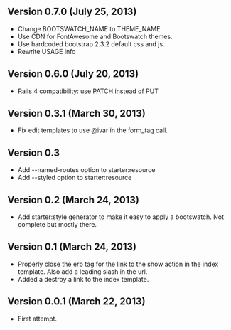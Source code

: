 ## Version 0.7.0  (July 25, 2013) ##
* Change BOOTSWATCH_NAME to THEME_NAME
* Use CDN for FontAwesome and Bootswatch themes.
* Use hardcoded bootstrap 2.3.2 default css and js.
* Rewrite USAGE info

## Version 0.6.0  (July 20, 2013) ##
* Rails 4 compatibility: use PATCH instead of PUT

## Version 0.3.1  (March 30, 2013) ##

* Fix edit templates to use @ivar in the form_tag call.

## Version 0.3 ##

* Add --named-routes option to starter:resource
* Add --styled option to starter:resource

## Version 0.2 (March 24, 2013) ##

* Add starter:style generator to make it easy to apply a bootswatch.  Not complete but mostly there.

## Version 0.1 (March 24, 2013) ##

* Properly close the erb tag for the link to the show action in the index template.  Also add a leading slash in the url.
* Added a destroy a link to the index template.

## Version 0.0.1 (March 22, 2013) ##

* First attempt.
